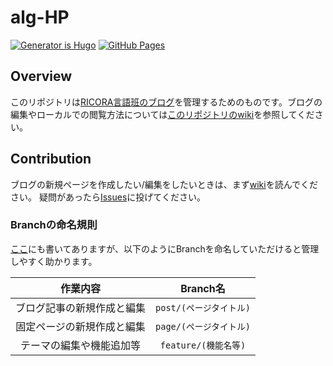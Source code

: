 # alg-HP
[![Generator is Hugo](https://img.shields.io/badge/Generator-Hugo-ff4088?&logo=hugo)](https://github.com/gohugoio/hugo)
[![GitHub Pages](https://github.com/RICORA/blog/actions/workflows/gh-pages.yml/badge.svg)](https://github.com/RICORA/blog/actions/workflows/gh-pages.yml)
## Overview

このリポジトリは[RICORA言語班のブログ](https://alg.tus-ricora.com/)を管理するためのものです。ブログの編集やローカルでの閲覧方法については[このリポジトリのwiki](https://github.com/RICORA/alg-HP/wiki)を参照してください。

## Contribution

ブログの新規ページを作成したい/編集をしたいときは、まず[wiki](https://github.com/RICORA/alg-HP/wiki)を読んでください。
疑問があったら[Issues](https://github.com/RICORA/alg-HP/issues)に投げてください。

### Branchの命名規則

[ここ](https://github.com/RICORA/alg-HP/wiki/%E3%83%96%E3%83%AD%E3%82%B0%E3%81%AE%E7%B7%A8%E9%9B%86#branch%E3%81%AE%E5%91%BD%E5%90%8D%E8%A6%8F%E5%89%87)にも書いてありますが、以下のようにBranchを命名していただけると管理しやすく助かります。

|作業内容|Branch名|
|:-:|:-:|
|ブログ記事の新規作成と編集|`post/(ページタイトル)`|
|固定ページの新規作成と編集|`page/(ページタイトル)`|
|テーマの編集や機能追加等|`feature/(機能名等)`|
